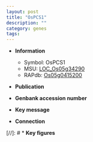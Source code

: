 ```yaml
---
layout: post
title: "OsPCS1"
description: ""
category: genes
tags: 
---
```


* **Information**  
    + Symbol: OsPCS1  
    + MSU: [LOC_Os05g34290](http://rice.uga.edu/cgi-bin/ORF_infopage.cgi?orf=LOC_Os05g34290)  
    + RAPdb: [Os05g0415200](http://rapdb.dna.affrc.go.jp/viewer/gbrowse_details/irgsp1?name=Os05g0415200)  

* **Publication**  

* **Genbank accession number**  

* **Key message**  

* **Connection**  

[//]: # * **Key figures**  



